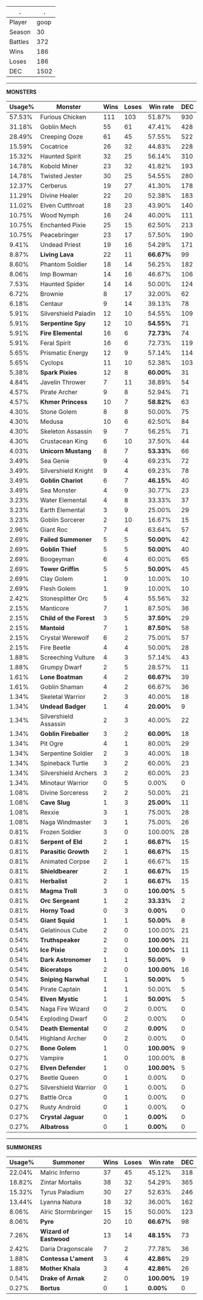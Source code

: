 .|.
|-|-
Player|goop
Season|30
Battles|372
Wins|186
Loses|186
DEC|1502

---
**MONSTERS**

Usage%|Monster|Wins|Loses|Win rate|DEC|
-|-|-|-|-|-|
57.53%|Furious Chicken|111|103|51.87%|930|
31.18%|Goblin Mech|55|61|47.41%|428|
28.49%|Creeping Ooze|61|45|57.55%|522|
15.59%|Cocatrice|26|32|44.83%|228|
15.32%|Haunted Spirit|32|25|56.14%|310|
14.78%|Kobold Miner|23|32|41.82%|193|
14.78%|Twisted Jester|30|25|54.55%|280|
12.37%|Cerberus|19|27|41.30%|178|
11.29%|Divine Healer|22|20|52.38%|183|
11.02%|Elven Cutthroat|18|23|43.90%|140|
10.75%|Wood Nymph|16|24|40.00%|111|
10.75%|Enchanted Pixie|25|15|62.50%|213|
10.75%|Peacebringer|23|17|57.50%|190|
9.41%|Undead Priest|19|16|54.29%|171|
8.87%|**Living Lava**|22|11|**66.67%**|99|
8.60%|Phantom Soldier|18|14|56.25%|182|
8.06%|Imp Bowman|14|16|46.67%|106|
7.53%|Haunted Spider|14|14|50.00%|124|
6.72%|Brownie|8|17|32.00%|62|
6.18%|Centaur|9|14|39.13%|78|
5.91%|Silvershield Paladin|12|10|54.55%|109|
5.91%|**Serpentine Spy**|12|10|**54.55%**|71|
5.91%|**Fire Elemental**|16|6|**72.73%**|74|
5.91%|Feral Spirit|16|6|72.73%|119|
5.65%|Prismatic Energy|12|9|57.14%|114|
5.65%|Cyclops|11|10|52.38%|103|
5.38%|**Spark Pixies**|12|8|**60.00%**|31|
4.84%|Javelin Thrower|7|11|38.89%|54|
4.57%|Pirate Archer|9|8|52.94%|71|
4.57%|**Khmer Princess**|10|7|**58.82%**|63|
4.30%|Stone Golem|8|8|50.00%|75|
4.30%|Medusa|10|6|62.50%|84|
4.30%|Skeleton Assassin|9|7|56.25%|71|
4.30%|Crustacean King|6|10|37.50%|44|
4.03%|**Unicorn Mustang**|8|7|**53.33%**|66|
3.49%|Sea Genie|9|4|69.23%|72|
3.49%|Silvershield Knight|9|4|69.23%|78|
3.49%|**Goblin Chariot**|6|7|**46.15%**|40|
3.49%|Sea Monster|4|9|30.77%|23|
3.23%|Water Elemental|4|8|33.33%|37|
3.23%|Earth Elemental|3|9|25.00%|29|
3.23%|Goblin Sorcerer|2|10|16.67%|15|
2.96%|Giant Roc|7|4|63.64%|57|
2.69%|**Failed Summoner**|5|5|**50.00%**|42|
2.69%|**Goblin Thief**|5|5|**50.00%**|40|
2.69%|Boogeyman|6|4|60.00%|65|
2.69%|**Tower Griffin**|5|5|**50.00%**|45|
2.69%|Clay Golem|1|9|10.00%|10|
2.69%|Flesh Golem|1|9|10.00%|10|
2.42%|Stonesplitter Orc|5|4|55.56%|32|
2.15%|Manticore|7|1|87.50%|36|
2.15%|**Child of the Forest**|3|5|**37.50%**|29|
2.15%|**Mantoid**|7|1|**87.50%**|58|
2.15%|Crystal Werewolf|6|2|75.00%|57|
2.15%|Fire Beetle|4|4|50.00%|28|
1.88%|Screeching Vulture|4|3|57.14%|43|
1.88%|Grumpy Dwarf|2|5|28.57%|11|
1.61%|**Lone Boatman**|4|2|**66.67%**|39|
1.61%|Goblin Shaman|4|2|66.67%|36|
1.34%|Skeletal Warrior|2|3|40.00%|18|
1.34%|**Undead Badger**|1|4|**20.00%**|9|
1.34%|Silvershield Assassin|2|3|40.00%|22|
1.34%|**Goblin Fireballer**|3|2|**60.00%**|18|
1.34%|Pit Ogre|4|1|80.00%|29|
1.34%|Serpentine Soldier|2|3|40.00%|18|
1.34%|Spineback Turtle|3|2|60.00%|23|
1.34%|Silvershield Archers|3|2|60.00%|23|
1.34%|Minotaur Warrior|0|5|0.00%|0|
1.08%|Divine Sorceress|2|2|50.00%|21|
1.08%|**Cave Slug**|1|3|**25.00%**|11|
1.08%|Rexxie|3|1|75.00%|28|
1.08%|Naga Windmaster|3|1|75.00%|26|
0.81%|Frozen Soldier|3|0|100.00%|28|
0.81%|**Serpent of Eld**|2|1|**66.67%**|15|
0.81%|**Parasitic Growth**|2|1|**66.67%**|15|
0.81%|Animated Corpse|2|1|66.67%|15|
0.81%|**Shieldbearer**|2|1|**66.67%**|15|
0.81%|**Herbalist**|2|1|**66.67%**|15|
0.81%|**Magma Troll**|3|0|**100.00%**|5|
0.81%|**Orc Sergeant**|1|2|**33.33%**|2|
0.81%|**Horny Toad**|0|3|**0.00%**|0|
0.54%|**Giant Squid**|1|1|**50.00%**|8|
0.54%|Gelatinous Cube|2|0|100.00%|21|
0.54%|**Truthspeaker**|2|0|**100.00%**|21|
0.54%|**Ice Pixie**|2|0|**100.00%**|11|
0.54%|**Dark Astronomer**|1|1|**50.00%**|9|
0.54%|**Biceratops**|2|0|**100.00%**|16|
0.54%|**Sniping Narwhal**|1|1|**50.00%**|5|
0.54%|Pirate Captain|1|1|50.00%|5|
0.54%|**Elven Mystic**|1|1|**50.00%**|5|
0.54%|Naga Fire Wizard|0|2|0.00%|0|
0.54%|Exploding Dwarf|0|2|0.00%|0|
0.54%|**Death Elemental**|0|2|**0.00%**|0|
0.54%|Highland Archer|0|2|0.00%|0|
0.27%|**Bone Golem**|1|0|**100.00%**|9|
0.27%|Vampire|1|0|100.00%|8|
0.27%|**Elven Defender**|1|0|**100.00%**|5|
0.27%|Beetle Queen|0|1|0.00%|0|
0.27%|Silvershield Warrior|0|1|0.00%|0|
0.27%|Battle Orca|0|1|0.00%|0|
0.27%|Rusty Android|0|1|0.00%|0|
0.27%|**Crystal Jaguar**|0|1|**0.00%**|0|
0.27%|**Albatross**|0|1|**0.00%**|0|

---
**SUMMONERS**

Usage%|Summoner|Wins|Loses|Win rate|DEC|
-|-|-|-|-|-|
22.04%|Malric Inferno|37|45|45.12%|318|
18.82%|Zintar Mortalis|38|32|54.29%|365|
15.32%|Tyrus Paladium|30|27|52.63%|246|
13.44%|Lyanna Natura|18|32|36.00%|162|
8.06%|Alric Stormbringer|15|15|50.00%|123|
8.06%|**Pyre**|20|10|**66.67%**|98|
7.26%|**Wizard of Eastwood**|13|14|**48.15%**|73|
2.42%|Daria Dragonscale|7|2|77.78%|36|
1.88%|**Contessa L'ament**|3|4|**42.86%**|29|
1.88%|**Mother Khala**|3|4|**42.86%**|26|
0.54%|**Drake of Arnak**|2|0|**100.00%**|19|
0.27%|**Bortus**|0|1|**0.00%**|0|
